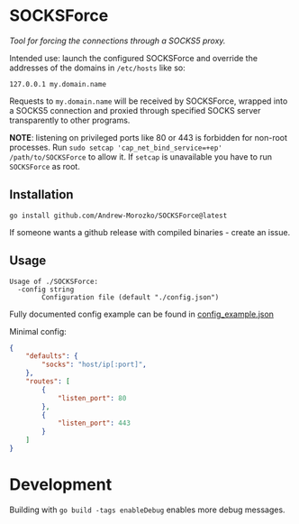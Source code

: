 # SOCKSForce
*Tool for forcing the connections through a SOCKS5 proxy.*

Intended use: launch the configured SOCKSForce and override the addresses
of the domains in `/etc/hosts` like so:
```
127.0.0.1 my.domain.name
```

Requests to `my.domain.name` will be received by SOCKSForce, wrapped into a SOCKS5
connection and proxied through specified SOCKS server transparently to other programs.

**NOTE**: listening on privileged ports like 80 or 443 is forbidden for non-root processes.
Run `sudo setcap 'cap_net_bind_service=+ep' /path/to/SOCKSForce` to allow it.
If `setcap` is unavailable you have to run `SOCKSForce` as root.

## Installation

`go install github.com/Andrew-Morozko/SOCKSForce@latest`

If someone wants a github release with compiled binaries - create an issue.

## Usage
```
Usage of ./SOCKSForce:
  -config string
        Configuration file (default "./config.json")
```

Fully documented config example can be found in [config_example.json](https://github.com/Andrew-Morozko/SOCKSForce/blob/main/config_example.json)

Minimal config:
```json
{
    "defaults": {
        "socks": "host/ip[:port]",
    },
    "routes": [
        {
            "listen_port": 80
        },
        {
            "listen_port": 443
        }
    ]
}
```

# Development

Building with `go build -tags enableDebug` enables more debug messages.
